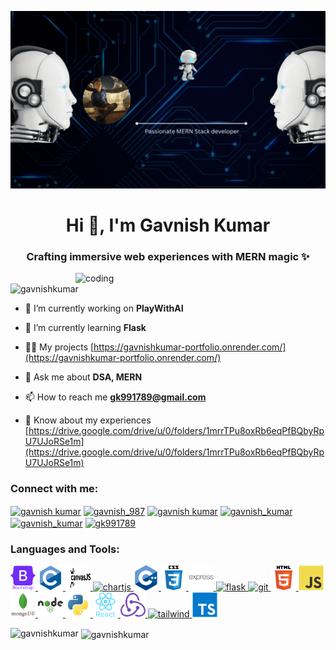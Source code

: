 ![logo](https://github.com/Gavnishkumar/Gavnishkumar/blob/main/profileBack.gif)
<h1 align="center">Hi 👋, I'm Gavnish Kumar</h1>
<h3 align="center">Crafting immersive web experiences with MERN magic ✨</h3>
<p align="right"></p><img align="right" width="400" src="https://user-images.githubusercontent.com/55389276/140866485-8fb1c876-9a8f-4d6a-98dc-08c4981eaf70.gif" alt="coding"></p>
<p align="left"> <img src="https://komarev.com/ghpvc/?username=gavnishkumar&label=Profile%20views&color=0e75b6&style=flat" alt="gavnishkumar" /> </p>


- 🔭 I’m currently working on **PlayWithAI**

- 🌱 I’m currently learning **Flask**

- 👨‍💻 My projects [https://gavnishkumar-portfolio.onrender.com/](https://gavnishkumar-portfolio.onrender.com/)

- 💬 Ask me about **DSA, MERN**

- 📫 How to reach me **gk991789@gmail.com**

- 📄 Know about my experiences [https://drive.google.com/drive/u/0/folders/1mrrTPu8oxRb6eqPfBQbyRpU7UJoRSe1m](https://drive.google.com/drive/u/0/folders/1mrrTPu8oxRb6eqPfBQbyRpU7UJoRSe1m)

<h3 align="left">Connect with me:</h3>
<p align="left">
<a href="https://linkedin.com/in/gavnish kumar" target="blank"><img align="center" src="https://raw.githubusercontent.com/rahuldkjain/github-profile-readme-generator/master/src/images/icons/Social/linked-in-alt.svg" alt="gavnish kumar" height="30" width="40" /></a>
<a href="https://www.codechef.com/users/gavnish_987" target="blank"><img align="center" src="https://cdn.jsdelivr.net/npm/simple-icons@3.1.0/icons/codechef.svg" alt="gavnish_987" height="30" width="40" /></a>
<a href="https://www.hackerrank.com/gavnish kumar" target="blank"><img align="center" src="https://raw.githubusercontent.com/rahuldkjain/github-profile-readme-generator/master/src/images/icons/Social/hackerrank.svg" alt="gavnish kumar" height="30" width="40" /></a>
<a href="https://codeforces.com/profile/gavnish_kumar" target="blank"><img align="center" src="https://raw.githubusercontent.com/rahuldkjain/github-profile-readme-generator/master/src/images/icons/Social/codeforces.svg" alt="gavnish_kumar" height="30" width="40" /></a>
<a href="https://www.leetcode.com/gavnish_kumar" target="blank"><img align="center" src="https://raw.githubusercontent.com/rahuldkjain/github-profile-readme-generator/master/src/images/icons/Social/leet-code.svg" alt="gavnish_kumar" height="30" width="40" /></a>
<a href="https://auth.geeksforgeeks.org/user/gk991789" target="blank"><img align="center" src="https://raw.githubusercontent.com/rahuldkjain/github-profile-readme-generator/master/src/images/icons/Social/geeks-for-geeks.svg" alt="gk991789" height="30" width="40" /></a>
</p>

<h3 align="left">Languages and Tools:</h3>
<p align="left"> <a href="https://getbootstrap.com" target="_blank" rel="noreferrer"> <img src="https://raw.githubusercontent.com/devicons/devicon/master/icons/bootstrap/bootstrap-plain-wordmark.svg" alt="bootstrap" width="40" height="40"/> </a> <a href="https://www.cprogramming.com/" target="_blank" rel="noreferrer"> <img src="https://raw.githubusercontent.com/devicons/devicon/master/icons/c/c-original.svg" alt="c" width="40" height="40"/> </a> <a href="https://canvasjs.com" target="_blank" rel="noreferrer"> <img src="https://raw.githubusercontent.com/Hardik0307/Hardik0307/master/assets/canvasjs-charts.svg" alt="canvasjs" width="40" height="40"/> </a> <a href="https://www.chartjs.org" target="_blank" rel="noreferrer"> <img src="https://www.chartjs.org/media/logo-title.svg" alt="chartjs" width="40" height="40"/> </a> <a href="https://www.w3schools.com/cpp/" target="_blank" rel="noreferrer"> <img src="https://raw.githubusercontent.com/devicons/devicon/master/icons/cplusplus/cplusplus-original.svg" alt="cplusplus" width="40" height="40"/> </a> <a href="https://www.w3schools.com/css/" target="_blank" rel="noreferrer"> <img src="https://raw.githubusercontent.com/devicons/devicon/master/icons/css3/css3-original-wordmark.svg" alt="css3" width="40" height="40"/> </a> <a href="https://expressjs.com" target="_blank" rel="noreferrer"> <img src="https://raw.githubusercontent.com/devicons/devicon/master/icons/express/express-original-wordmark.svg" alt="express" width="40" height="40"/> </a> <a href="https://flask.palletsprojects.com/" target="_blank" rel="noreferrer"> <img src="https://www.vectorlogo.zone/logos/pocoo_flask/pocoo_flask-icon.svg" alt="flask" width="40" height="40"/> </a> <a href="https://git-scm.com/" target="_blank" rel="noreferrer"> <img src="https://www.vectorlogo.zone/logos/git-scm/git-scm-icon.svg" alt="git" width="40" height="40"/> </a> <a href="https://www.w3.org/html/" target="_blank" rel="noreferrer"> <img src="https://raw.githubusercontent.com/devicons/devicon/master/icons/html5/html5-original-wordmark.svg" alt="html5" width="40" height="40"/> </a> <a href="https://developer.mozilla.org/en-US/docs/Web/JavaScript" target="_blank" rel="noreferrer"> <img src="https://raw.githubusercontent.com/devicons/devicon/master/icons/javascript/javascript-original.svg" alt="javascript" width="40" height="40"/> </a> <a href="https://www.mongodb.com/" target="_blank" rel="noreferrer"> <img src="https://raw.githubusercontent.com/devicons/devicon/master/icons/mongodb/mongodb-original-wordmark.svg" alt="mongodb" width="40" height="40"/> </a> <a href="https://nodejs.org" target="_blank" rel="noreferrer"> <img src="https://raw.githubusercontent.com/devicons/devicon/master/icons/nodejs/nodejs-original-wordmark.svg" alt="nodejs" width="40" height="40"/> </a> <a href="https://www.python.org" target="_blank" rel="noreferrer"> <img src="https://raw.githubusercontent.com/devicons/devicon/master/icons/python/python-original.svg" alt="python" width="40" height="40"/> </a> <a href="https://reactjs.org/" target="_blank" rel="noreferrer"> <img src="https://raw.githubusercontent.com/devicons/devicon/master/icons/react/react-original-wordmark.svg" alt="react" width="40" height="40"/> </a> <a href="https://redux.js.org" target="_blank" rel="noreferrer"> <img src="https://raw.githubusercontent.com/devicons/devicon/master/icons/redux/redux-original.svg" alt="redux" width="40" height="40"/> </a> <a href="https://tailwindcss.com/" target="_blank" rel="noreferrer"> <img src="https://www.vectorlogo.zone/logos/tailwindcss/tailwindcss-icon.svg" alt="tailwind" width="40" height="40"/> </a> <a href="https://www.typescriptlang.org/" target="_blank" rel="noreferrer"> <img src="https://raw.githubusercontent.com/devicons/devicon/master/icons/typescript/typescript-original.svg" alt="typescript" width="40" height="40"/> </a> </p>

<p><img align="left" src="https://github-readme-stats.vercel.app/api/top-langs?username=gavnishkumar&show_icons=true&locale=en&layout=compact" alt="gavnishkumar" /></p>

<p>&nbsp;<img align="center" src="https://github-readme-stats.vercel.app/api?username=gavnishkumar&show_icons=true&locale=en" alt="gavnishkumar" /></p>
